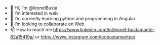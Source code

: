 - 👋 Hi, I’m @leonelBusta
- 👀 I’m interested in web
- 🌱 I’m currently learning python and programming in Angular
- 💞️ I’m looking to collaborate on Web
- 📫 How to reach me https://www.linkedin.com/in/leonel-bustamante-82a15419a/ or https://www.instagram.com/leobustamantee/

<!---
leonelBusta/leonelBusta is a ✨ special ✨ repository because its `README.md` (this file) appears on your GitHub profile.
You can click the Preview link to take a look at your changes.
--->
